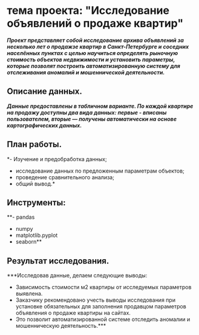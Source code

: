 
 # тема проекта: "Исследование объявлений о продаже квартир" 
 ***Проект представляет собой исследование архива объявлений за несколько лет о продажзе квартир в Санкт-Петербурге и соседних населённых пунктах с целью научиться определять рыночную стоимость объектов недвижимости и установить параметры, которые позволят построить автоматизированную систему для отслеживания аномалий и мошеннической деятельности.***
 ## Описание данных.
***Данные предоставлены в табличном варианте. По каждой квартире на продажу доступны два вида данных: первые - вписаны пользователем, вторые — получены автоматически на основе картографических данных.*** 
## План работы.
*- 	Изучение и предобработка данных;
- 	исследование данных по предложенным параметрам объектов;
-  проведение сравнительного анализа;
-  общий вывод.*
## Инструменты:
**-	pandas 
-	 numpy 
-	matplotlib.pyplot 
-	seaborn**
 ## Результат исследования.
***Исследовав данные, делаем следующие выводы:
- Зависимость стоимости м2 квартиры от исследуемых параметров выявлена.
- Заказчику рекомендовано учесть выводы исследования при установке обязательных для заполнения продавцом параметров объявления о продаже квартиры на сайтах.
- Это позволит автоматизированной системе отследить аномалии и мошенническую деятельность.*** 




